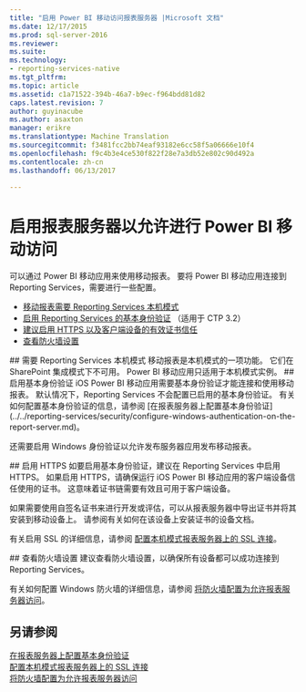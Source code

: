 ```yaml
---
title: "启用 Power BI 移动访问报表服务器 |Microsoft 文档"
ms.date: 12/17/2015
ms.prod: sql-server-2016
ms.reviewer: 
ms.suite: 
ms.technology:
- reporting-services-native
ms.tgt_pltfrm: 
ms.topic: article
ms.assetid: c1a71522-394b-46a7-b9ec-f964bdd81d82
caps.latest.revision: 7
author: guyinacube
ms.author: asaxton
manager: erikre
ms.translationtype: Machine Translation
ms.sourcegitcommit: f3481fcc2bb74eaf93182e6cc58f5a06666e10f4
ms.openlocfilehash: f9c4b3e4ce530f822f28e7a3db52e802c90d492a
ms.contentlocale: zh-cn
ms.lasthandoff: 06/13/2017

---
```

# <a name="enable-a-report-server-for-power-bi-mobile-access"></a>启用报表服务器以允许进行 Power BI 移动访问
可以通过 Power BI 移动应用来使用移动报表。 要将 Power BI 移动应用连接到 Reporting Services，需要进行一些配置。  
  
-   [移动报表需要 Reporting Services 本机模式](#nativemode)  
-   [启用 Reporting Services 的基本身份验证](#basicauth) （适用于 CTP 3.2）  
-   [建议启用 HTTPS 以及客户端设备的有效证书信任](#https)  
-   [查看防火墙设置](#firewall)  
  
<a name="nativemode"/>  
## <a name="reporting-services-native-mode-required"></a>需要 Reporting Services 本机模式  
移动报表是本机模式的一项功能。 它们在 SharePoint 集成模式下不可用。 Power BI 移动应用只适用于本机模式实例。  
  
<a name="basicauth"/>  
## <a name="enable-basic-authentication"></a>启用基本身份验证  
iOS Power BI 移动应用需要基本身份验证才能连接和使用移动报表。 默认情况下，Reporting Services 不会配置已启用的基本身份验证。 有关如何配置基本身份验证的信息，请参阅 [在报表服务器上配置基本身份验证](../../reporting-services/security/configure-windows-authentication-on-the-report-server.md)。  
  
还需要启用 Windows 身份验证以允许发布服务器应用发布移动报表。  
  
<a name="https"/>  
## <a name="enable-https"></a>启用 HTTPS  
如要启用基本身份验证，建议在 Reporting Services 中启用 HTTPS。 如果启用 HTTPS，请确保运行 iOS Power BI 移动应用的客户端设备信任使用的证书。 这意味着证书链需要有效且可用于客户端设备。  
  
如果需要使用自签名证书来进行开发或评估，可以从报表服务器中导出证书并将其安装到移动设备上。 请参阅有关如何在该设备上安装证书的设备文档。  
  
有关启用 SSL 的详细信息，请参阅 [配置本机模式报表服务器上的 SSL 连接](../../reporting-services/security/configure-ssl-connections-on-a-native-mode-report-server.md)。  
  
<a name="firewall"/>  
## <a name="review-firewall-settings"></a>查看防火墙设置  
建议查看防火墙设置，以确保所有设备都可以成功连接到 Reporting Services。   
  
有关如何配置 Windows 防火墙的详细信息，请参阅 [将防火墙配置为允许报表服务器访问](../../reporting-services/report-server/configure-a-firewall-for-report-server-access.md)。  
  
## <a name="see-also"></a>另请参阅  
  
[在报表服务器上配置基本身份验证](../../reporting-services/security/configure-windows-authentication-on-the-report-server.md)  
[配置本机模式报表服务器上的 SSL 连接](../../reporting-services/security/configure-ssl-connections-on-a-native-mode-report-server.md)  
[将防火墙配置为允许报表服务器访问](../../reporting-services/report-server/configure-a-firewall-for-report-server-access.md)  
  
  
  
  
  
  


